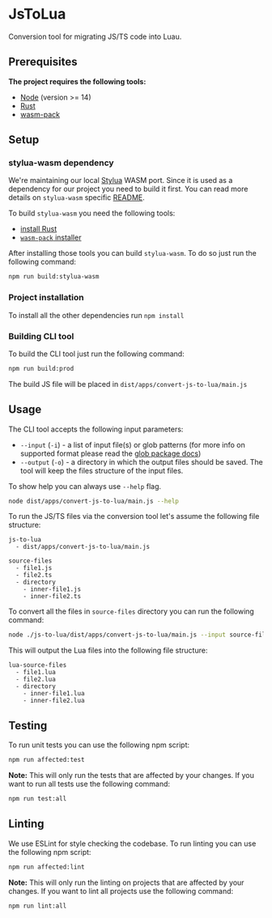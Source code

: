 # JsToLua

Conversion tool for migrating JS/TS code into Luau.

## Prerequisites

**The project requires the following tools:**

- [Node](https://nodejs.org) (version >= 14)
- [Rust](https://www.rust-lang.org/tools/install)
- [wasm-pack](https://rustwasm.github.io/wasm-pack/installer/)

## Setup

### stylua-wasm dependency

We're maintaining our local [Stylua](https://github.com/JohnnyMorganz/StyLua) WASM port. Since it is used as a dependency for our project you need to build it first.
You can read more details on `stylua-wasm` specific [README](libs/stylua-wasm/README.md).

To build `stylua-wasm` you need the following tools:

- [install Rust](https://www.rust-lang.org/tools/install)
- [`wasm-pack` installer](https://rustwasm.github.io/wasm-pack/installer/)

After installing those tools you can build `stylua-wasm`. To do so just run the following command:

```bash
npm run build:stylua-wasm
```

### Project installation

To install all the other dependencies run `npm install`

### Building CLI tool

To build the CLI tool just run the following command:

```bash
npm run build:prod
```

The build JS file will be placed in `dist/apps/convert-js-to-lua/main.js`

## Usage

The CLI tool accepts the following input parameters:

- `--input` (`-i`) - a list of input file(s) or glob patterns (for more info on supported format please read the [glob package docs](https://github.com/isaacs/node-glob#readme))
- `--output` (`-o`) - a directory in which the output files should be saved. The tool will keep the files structure of the input files.

To show help you can always use `--help` flag.

```bash
node dist/apps/convert-js-to-lua/main.js --help
```

To run the JS/TS files via the conversion tool let's assume the following file structure:

```
js-to-lua
  - dist/apps/convert-js-to-lua/main.js

source-files
  - file1.js
  - file2.ts
  - directory
    - inner-file1.js
    - inner-file2.ts
```

To convert all the files in `source-files` directory you can run the following command:

```bash
node ./js-to-lua/dist/apps/convert-js-to-lua/main.js --input source-files/**/*.js source-files/**/*.ts --output lua-source-files
```

This will output the Lua files into the following file structure:

```
lua-source-files
  - file1.lua
  - file2.lua
  - directory
    - inner-file1.lua
    - inner-file2.lua
```

## Testing

To run unit tests you can use the following npm script:

```bash
npm run affected:test
```

**Note:** This will only run the tests that are affected by your changes. If you want to run all tests use the following command:

```bash
npm run test:all
```

## Linting

We use ESLint for style checking the codebase. To run linting you can use the following npm script:

```bash
npm run affected:lint
```

**Note:** This will only run the linting on projects that are affected by your changes. If you want to lint all projects use the following command:

```bash
npm run lint:all
```
